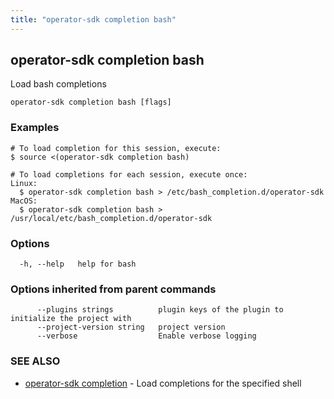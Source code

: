 ```yaml
---
title: "operator-sdk completion bash"
---
```

## operator-sdk completion bash

Load bash completions

```
operator-sdk completion bash [flags]
```

### Examples

```
# To load completion for this session, execute:
$ source <(operator-sdk completion bash)

# To load completions for each session, execute once:
Linux:
  $ operator-sdk completion bash > /etc/bash_completion.d/operator-sdk
MacOS:
  $ operator-sdk completion bash > /usr/local/etc/bash_completion.d/operator-sdk

```

### Options

```
  -h, --help   help for bash
```

### Options inherited from parent commands

```
      --plugins strings          plugin keys of the plugin to initialize the project with
      --project-version string   project version
      --verbose                  Enable verbose logging
```

### SEE ALSO

* [operator-sdk completion](../operator-sdk_completion)	 - Load completions for the specified shell

